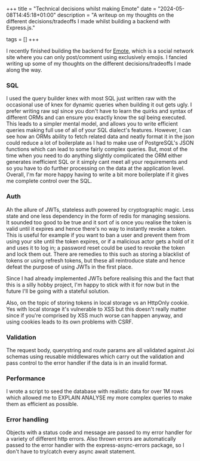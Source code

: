 +++
title = "Technical decisions whilst making Emote"
date = "2024-05-08T14:45:18+01:00"
description = "A writeup on my thoughts on the different decisions/tradeoffs I made whilst building a backend with Express.js."

tags = []
+++

I recently finished building the backend for <a href="https://github.com/jacobcons/Emote" target="_blank">Emote</a>, which is a social network site where you can 
only post/comment using exclusively emojis. I fancied writing up some of my thoughts on the different decisions/tradeoffs I
made along the way. 

### SQL
I used the query builder knex with most SQL just written raw with the occasional use of knex for dynamic queries when
building it out gets ugly. I prefer writing raw sql since you don't have to learn the quirks and syntax of different ORMs
and can ensure you exactly know the sql being executed. This leads to a simpler mental model, and allows you to write
efficient queries making full use of all of your SQL dialect's features. However, I can see how an ORMs ability to
fetch related data and neatly format it in the json could reduce a lot of boilerplate as I had to make use of PostgreSQL's
JSON functions which can lead to some fairly complex queries. But, most of the time when you need to do anything
slightly complicated the ORM either generates inefficient SQL or it simply cant meet all your requirements and so you
have to do further processing on the data at the application level. Overall, I'm far more happy having to write a bit
more boilerplate if it gives me complete control over the SQL.

### Auth
Ah the allure of JWTs, stateless auth powered by cryptographic magic. Less state and one less dependency in the form of
redis for managing sessions. It sounded too good to be true and it sort of is once you realise the token is valid until it
expires and hence there's no way to instantly revoke a token. This is useful for example if you want to ban a user and prevent
them from using your site until the token expires, or if a malicious actor gets a hold of it and uses it to log in; a
password reset could be used to revoke the token and lock them out. There are remedies to this such as storing a blacklist
of tokens or using refresh tokens, but these all reintroduce state and hence defeat the purpose of using JWTs in the first place.

Since I had already implemented JWTs before realising this and the fact that this is a silly hobby project, I'm happy to
stick with it for now but in the future I'll be going with a stateful solution.

Also, on the topic of storing tokens in local storage vs an HttpOnly cookie. Yes with local storage it's vulnerable to
XSS but this doesn't really matter since if you're comprised by XSS much worse can happen anyway, and using cookies
leads to its own problems with CSRF.

### Validation
The request body, querystring and route params are all validated against Joi schemas using reusable middlewares which
carry out the validation and pass control to the error handler if the data is in an invalid format.

### Performance
I wrote a script to seed the database with realistic data for over 1M rows which allowed me to EXPLAIN ANALYSE my more
complex queries to make them as efficient as possible.

### Error handling
Objects with a status code and message are passed to my error handler for a variety of different http errors. Also thrown
errors are automatically passed to the error handler with the express-async-errors package, so I don't have to try/catch every
async await statement.
